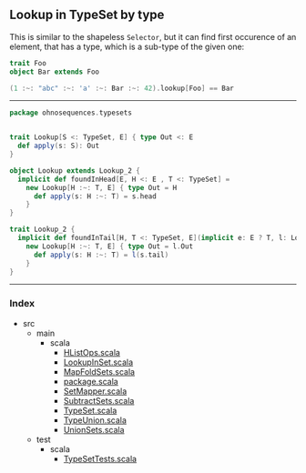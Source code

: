 
## Lookup in TypeSet by type

This is similar to the shapeless `Selector`, but it can find first occurence of an element, 
that has a type, which is a sub-type of the given one:

```scala
trait Foo
object Bar extends Foo

(1 :~: "abc" :~: 'a' :~: Bar :~: 42).lookup[Foo] == Bar
```

------


```scala
package ohnosequences.typesets


trait Lookup[S <: TypeSet, E] { type Out <: E
  def apply(s: S): Out
}

object Lookup extends Lookup_2 {
  implicit def foundInHead[E, H <: E , T <: TypeSet] = 
    new Lookup[H :~: T, E] { type Out = H
      def apply(s: H :~: T) = s.head
    }
}

trait Lookup_2 {
  implicit def foundInTail[H, T <: TypeSet, E](implicit e: E ? T, l: Lookup[T, E]) =
    new Lookup[H :~: T, E] { type Out = l.Out
      def apply(s: H :~: T) = l(s.tail)
    }
}

```


------

### Index

+ src
  + main
    + scala
      + [HListOps.scala][main/scala/HListOps.scala]
      + [LookupInSet.scala][main/scala/LookupInSet.scala]
      + [MapFoldSets.scala][main/scala/MapFoldSets.scala]
      + [package.scala][main/scala/package.scala]
      + [SetMapper.scala][main/scala/SetMapper.scala]
      + [SubtractSets.scala][main/scala/SubtractSets.scala]
      + [TypeSet.scala][main/scala/TypeSet.scala]
      + [TypeUnion.scala][main/scala/TypeUnion.scala]
      + [UnionSets.scala][main/scala/UnionSets.scala]
  + test
    + scala
      + [TypeSetTests.scala][test/scala/TypeSetTests.scala]

[main/scala/HListOps.scala]: HListOps.scala.md
[main/scala/LookupInSet.scala]: LookupInSet.scala.md
[main/scala/MapFoldSets.scala]: MapFoldSets.scala.md
[main/scala/package.scala]: package.scala.md
[main/scala/SetMapper.scala]: SetMapper.scala.md
[main/scala/SubtractSets.scala]: SubtractSets.scala.md
[main/scala/TypeSet.scala]: TypeSet.scala.md
[main/scala/TypeUnion.scala]: TypeUnion.scala.md
[main/scala/UnionSets.scala]: UnionSets.scala.md
[test/scala/TypeSetTests.scala]: ../../test/scala/TypeSetTests.scala.md